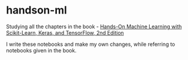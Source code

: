 # handson-ml
Studying all the chapters in the book - [Hands-On Machine Learning with Scikit-Learn, Keras, and TensorFlow, 2nd Edition](https://www.oreilly.com/library/view/hands-on-machine-learning/9781492032632/)

I write these notebooks and make my own changes, while referring to notebooks given in the book.

